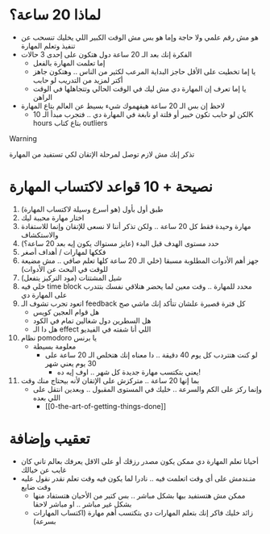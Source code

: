 # لماذا 20 ساعة؟
- هو مش رقم علمي ولا حاجة وإما هو بس مش الوقت الكبير اللي يخليك تنسحب عن تنفيذ وتعلم المهارة
- الفكرة إنك بعد الـ 20 ساعة دول هتكون على إحدى 3 حالات
	- إما تعلمت المهارة بالفعل
	- يا إما تخطيت على الأقل حاجز البداية المرعب لكثير من الناس .. وهتكون جاهز أكتر لمزيد من التدريب لو حابب
	- يا إما تعرف إن المهارة دي مش ليك في الوقت الحالي وتتجاهلها في الوقت الراهن
- لاحظ إن بس الـ 20 ساعة هيفهموك شيء بسيط عن العالم بتاع المهارة
	- لكن لو حابب تكون خبير أو فلتة او نابغة في المهارة دي .. فتجرب مبدأ الـ 10K hours بتاع كتاب outliers
> [!warning]
> تذكر إنك مش لازم توصل لمرحلة الإتقان لكي تستفيد من المهارة
# نصيحة + 10 قواعد لاكتساب المهارة
1. طبق أول بأول (هو أسرع وسيلة لاكتساب المهارة)
2. اختار مهارة محببة ليك
3. مهارة وحيدة فقط كل 20 ساعة .. ولكن تذكر أننا لا نسعى للإتقان وإنما للاستفادة والاستكشاف
4. حدد مستوى الهدف قبل البدء (عايز مستواك يكون إيه بعد 20 ساعة؟)
5. فككها لمهارات / أهداف أصغر
6. جهز أهم الأدوات المطلوبة مسبقا (خلي الـ 20 ساعة كلها تعلم صافي .. مش مضيعة للوقت في البحث عن الأدوات)
7. شيل المشتتات (مود التركيز يتفعل)
8. خلي فيه time block محدد للمهارة .. وقت معين لما يحضر هتلاقي نفسك بتتدرب على المهارة دي
9. اتعود تجرب تشوف الـ feedback كل فترة قصيرة علشان تتأكد إنك ماشي صح
	- هل قوام العجين كويس
	- هل السطرين دول شغالين تمام في الكود
	- هل دا الـ effect اللي أنا شفته في الفيديو
10. نظام pomodoro يا برنس
	- معلومة بسيطة
		- لو كنت هتتردب كل يوم 40 دقيقة .. دا معناه إنك هتخلص الـ 20 ساعة على 30 يوم يعني شهر
			- يعني بتكتسب مهارة جديدة كل شهر .. اوف إيه ده!
11. بما إنها 20 ساعة .. متركزش على الإتقان ﻷنه بيحتاج منك وقت
	- وإنما ركز على الكم والسرعة .. خليك في المستوى المقبول .. وبعدين انتقل على اللي بعده
		- [[0-the-art-of-getting-things-done]]
# تعقيب وإضافة
- أحيانا تعلم المهارة دي ممكن يكون مصدر رزقك أو على الاقل يعرفك بعالم تاني كان غايب عن خيالك
- متـندمش على أي وقت اتعلمت فيه .. نادرا لما يكون فيه وقت تعلم نقدر نقول عليه وقت ضايع
	- ممكن مش هتستفيد بيها بشكل مباشر .. بس كتير من الأحيان هتستفاد منها بشكل غير مباشر .. او مباشر لاحقا
	- زائد خليك فاكر إنك بتعلم المهارات دي بتكتسب أهم مهارة (اكتساب المهارات بسرعة)